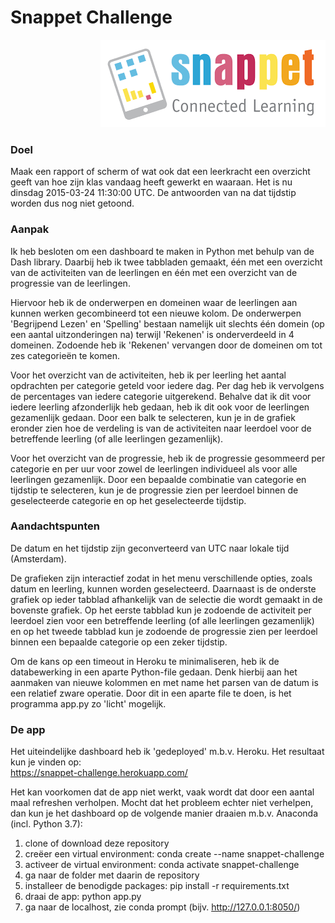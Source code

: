 # Snappet Challenge

<p align = 'right'>
  <img src = 'assets/Snappet_logo.png'>
</p>

### Doel

Maak een rapport of scherm of wat ook dat een leerkracht een overzicht geeft van hoe zijn klas vandaag heeft gewerkt en waaraan. Het is nu dinsdag 2015-03-24 11:30:00 UTC. De antwoorden van na dat tijdstip worden dus nog niet getoond.

### Aanpak

Ik heb besloten om een dashboard te maken in Python met behulp van de Dash library. Daarbij heb ik twee tabbladen gemaakt, &#233;&#233;n met een overzicht van de activiteiten van de leerlingen en &#233;&#233;n met een overzicht van de progressie van de leerlingen.

Hiervoor heb ik de onderwerpen en domeinen waar de leerlingen aan kunnen werken gecombineerd tot een nieuwe kolom. De onderwerpen 'Begrijpend Lezen' en 'Spelling' bestaan namelijk uit slechts één domein (op een aantal uitzonderingen na) terwijl 'Rekenen' is onderverdeeld in 4 domeinen. Zodoende heb ik 'Rekenen' vervangen door de domeinen om tot zes categorie&#235;n te komen.

Voor het overzicht van de activiteiten, heb ik per leerling het aantal opdrachten per categorie geteld voor iedere dag. Per dag heb ik vervolgens de percentages van iedere categorie uitgerekend. Behalve dat ik dit voor iedere leerling afzonderlijk heb gedaan, heb ik dit ook voor de leerlingen gezamenlijk gedaan. Door een balk te selecteren, kun je in de grafiek eronder zien hoe de verdeling is van de activiteiten naar leerdoel voor de betreffende leerling (of alle leerlingen gezamenlijk).

Voor het overzicht van de progressie, heb ik de progressie gesommeerd per categorie en per uur voor zowel de leerlingen individueel als voor alle leerlingen gezamenlijk. Door een bepaalde combinatie van categorie en tijdstip te selecteren, kun je de progressie zien per leerdoel binnen de geselecteerde categorie en op het geselecteerde tijdstip.

### Aandachtspunten

De datum en het tijdstip zijn geconverteerd van UTC naar lokale tijd (Amsterdam).

De grafieken zijn interactief zodat in het menu verschillende opties, zoals datum en leerling, kunnen worden geselecteerd. Daarnaast is de onderste grafiek op ieder tabblad afhankelijk van de selectie die wordt gemaakt in de bovenste grafiek. Op het eerste tabblad kun je zodoende de activiteit per leerdoel zien voor een betreffende leerling (of alle leerlingen gezamenlijk) en op het tweede tabblad kun je zodoende de progressie zien per leerdoel binnen een bepaalde categorie op een zeker tijdstip.

Om de kans op een timeout in Heroku te minimaliseren, heb ik de databewerking in een aparte Python-file gedaan. Denk hierbij aan het aanmaken van nieuwe kolommen en met name het parsen van de datum is een relatief zware operatie. Door dit in een aparte file te doen, is het programma app.py zo 'licht' mogelijk.

### De app

Het uiteindelijke dashboard heb ik 'gedeployed' m.b.v. Heroku. Het resultaat kun je vinden op:<br><a href = 'https://snappet-challenge.herokuapp.com/' target = "_blank">https://snappet-challenge.herokuapp.com/</a>

Het kan voorkomen dat de app niet werkt, vaak wordt dat door een aantal maal refreshen verholpen. Mocht dat het probleem echter niet verhelpen, dan kun je het dashboard op de volgende manier draaien m.b.v. Anaconda (incl. Python 3.7):

1. clone of download deze repository
2. cre&#235;er een virtual environment: conda create --name snappet-challenge
3. activeer de virtual environment: conda activate snappet-challenge
4. ga naar de folder met daarin de repository
5. installeer de benodigde packages: pip install -r requirements.txt
6. draai de app: python app.py
7. ga naar de localhost, zie conda prompt (bijv. http://127.0.0.1:8050/)